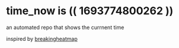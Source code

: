 # time_now is (( 1693774800262 ))

an automated repo that shows the currnent time

inspired by [breakingheatmap](https://github.com/breakingheatmap/breakingheatmap)
